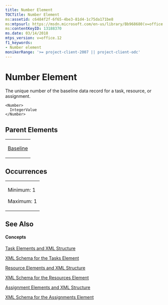 ```yaml
---
title: Number Element
TOCTitle: Number Element
ms:assetid: c6484f2f-6f65-4be3-81d4-1c75da171be8
ms:mtpsurl: https://msdn.microsoft.com/en-us/library/Bb968680(v=office.12)
ms:contentKeyID: 13188370
ms.date: 03/14/2018
mtps_version: v=office.12
f1_keywords:
- Number element
monikerRange: '>= project-client-2007 || project-client-odc'
---
```


# Number Element




The unique number of the baseline data record for a task, resource, or assignment.

    <Number>
      IntegerValue
    </Number>

## Parent Elements

<table>
<colgroup>
<col style="width: 100%" />
</colgroup>
<tbody>
<tr class="odd">
<td><p><a href="baseline-element.md">Baseline</a></p></td>
</tr>
</tbody>
</table>

## Occurrences

<table>
<colgroup>
<col style="width: 100%" />
</colgroup>
<tbody>
<tr class="odd">
<td><p>Minimum: 1</p>
<p>Maximum: 1</p></td>
</tr>
</tbody>
</table>

## See Also

#### Concepts

[Task Elements and XML Structure](task-elements-and-xml-structure.md)

[XML Schema for the Tasks Element](xml-schema-for-the-tasks-element.md)

[Resource Elements and XML Structure](resource-elements-and-xml-structure.md)

[XML Schema for the Resources Element](xml-schema-for-the-resources-element.md)

[Assignment Elements and XML Structure](assignment-elements-and-xml-structure.md)

[XML Schema for the Assignments Element](xml-schema-for-the-assignments-element.md)

